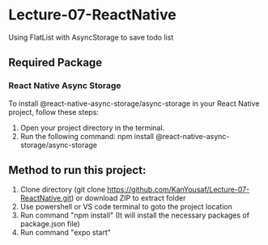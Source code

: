 # Lecture-07-ReactNative
Using FlatList with AsyncStorage to save todo list

## Required Package
### React Native Async Storage 
To install @react-native-async-storage/async-storage in your React Native project, follow these steps:
1. Open your project directory in the terminal.
2. Run the following command:
npm install @react-native-async-storage/async-storage


## Method to run this project:
1. Clone directory (git clone https://github.com/KanYousaf/Lecture-07-ReactNative.git) or download ZIP to extract folder
2. Use powershell or VS code terminal to goto the project location
3. Run command "npm install" (It will install the necessary packages of package.json file)
4. Run command "expo start"
